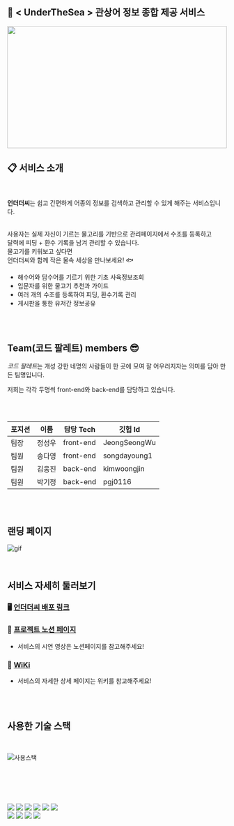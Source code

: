 

## 🐬 < UnderTheSea > 관상어 정보 종합 제공 서비스  
<img src="https://user-images.githubusercontent.com/85822658/154873854-a2bdeead-e7c5-43f3-be9d-3230ff622313.png" width="100%" height="280">
 

## 📋 서비스 소개
</br>

**언더더씨**는 쉽고 간편하게 어종의 정보를 검색하고 관리할 수 있게 해주는 서비스입니다. 

</br> 사용자는 실제 자신이 기르는 물고리를 기반으로 관리페이지에서 수조를 등록하고 
</br> 달력에 피딩 + 환수 기록을 남겨 관리할 수 있습니다. 
</br> 물고기를 키워보고 싶다면
</br> 
언더더씨와 함께 작은 물속 세상을 만나보세요! 🐟

- 해수어와 담수어를 기르기 위한 기초 사육정보조회
- 입문자를 위한 물고기 추천과 가이드
- 여러 개의 수조를 등록하여 피딩, 환수기록 관리
- 게시판을 통한 유저간 정보공유


</br>
</br>

## Team(코드 팔레트) members 😎

*코드 팔레트*는 개성 강한 네명의 사람들이 한 곳에 모여 잘 어우러지자는 의미를 담아 만든 팀명입니다. 

저희는 각각 두명씩 front-end와 back-end를 담당하고 있습니다. 

</br>
</br>

포지션 |이름|담당 Tech|깃헙 Id|
|--|--|--------|-----|
|팀장|정성우|front-end|JeongSeongWu|
|팀원|송다영|front-end|songdayoung1|
|팀원|김웅진|back-end|kimwoongjin|
|팀원|박기정|back-end|pgj0116| 

</br>
</br>


## 랜딩 페이지

![gif](https://user-images.githubusercontent.com/85822658/154877399-6620f9da-3f42-42e0-8a54-3a4491c9c914.gif)

</br>

## 서비스 자세히 둘러보기


### 🖥 [언더더씨 배포 링크](https://underthesea.ga/) </br>
### 📒 [프로젝트 노션 페이지](https://codestates.notion.site/14-Code-Palette-UnderTheSea-1a0d69e3b1de40488745de4eef3752ef)

 - 서비스의 시연 영상은 노션페이지를 참고해주세요!
### 📄 [WiKi](https://github.com/codestates/underTheSea/wiki)
 - 서비스의 자세한 상세 페이지는 위키를 참고해주세요!
</br>

</br>

## 사용한 기술 스택

</br>


 ![사용스택](https://cdn.discordapp.com/attachments/924937469370200086/925978946741370920/Web_App_Reference_Architecture_5.png)


</br></br></br></br>
<div style="float:left">
<img src="https://img.shields.io/badge/CSS-1572B6?style=for-the-badge&logo=CSS3&logoColor=white " />
<img src="https://img.shields.io/badge/JavaScript-F7DF1E?style=for-the-badge&logo=JavaScript&logoColor=white" />
<img src="https://img.shields.io/badge/Node.js-339933?style=for-the-badge&logo=Node.js&logoColor=black"/>
<img src="https://img.shields.io/badge/MySQL-4479A1?style=for-the-badge&logo=MySQL&logoColor=white"/>
<img src="https://img.shields.io/badge/Amazon AWS-232F3E?style=for-the-badge&logo=Amazon%20AWS&logoColor=white"/>
<img src="https://img.shields.io/badge/javascript-F7DF1E?style=for-the-badge&logo=javascript&logoColor=black"></br>
<img src="https://img.shields.io/badge/express-CDE4DA?style=for-the-badge&logo=black">
<img src="https://img.shields.io/badge/react-61DAFB?style=for-the-badge&logo=react&logoColor=black">
<img src="https://img.shields.io/badge/redux-673AB7?style=for-the-badge&logo=black">
<img src="https://img.shields.io/badge/styeld component-FA82BA?style=for-the-badge&logo=black">
</div>


</br></br>



